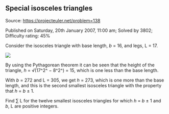 Special isosceles triangles
---------------------------

Source: https://projecteuler.net/problem=138

Published on Saturday, 20th January 2007, 11:00 am; Solved by 3802;
Difficulty rating: 45%

Consider the isosceles triangle with base length, *b* = 16, and legs, L
= 17.

![](project/images/p138.gif)

By using the Pythagorean theorem it can be seen that the height of the
triangle, *h* = √(17^2^ − 8^2^) = 15, which is one less than the base
length.

With *b* = 272 and L = 305, we get *h* = 273, which is one more than the
base length, and this is the second smallest isosceles triangle with the
property that *h* = *b* ± 1.

Find ∑ L for the twelve smallest isosceles triangles for which *h* = *b*
± 1 and *b*, L are positive integers.
